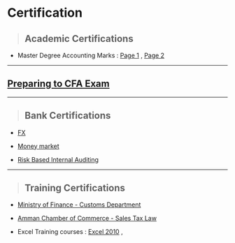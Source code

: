 # Certification



> ## Academic Certifications


- Master Degree Accounting Marks : [Page 1](https://github.com/nancyalaswad90/Certifications/blob/main/Master%20Marks%20Page%201.md) , [Page 2](https://github.com/nancyalaswad90/Certifications/blob/main/Page%202.md)




------------------------------


## [Preparing to CFA Exam](https://github.com/nancyalaswad90/Certifications/blob/main/Preparing%20to%20CFA%20Exam.md)




-----------------------------


> ## Bank Certifications



- [FX ](https://github.com/nancyalaswad90/Certification-/blob/main/FX.md)



- [Money market](https://github.com/nancyalaswad90/Certifications/blob/main/Money%20market.md)



-  [Risk Based Internal Auditing](https://github.com/nancyalaswad90/Certifications/blob/main/Risk%20Based%20Internal%20Auditing.md)




-----------------------------


> ## Training Certifications


- [Ministry of Finance - Customs Department](https://github.com/nancyalaswad90/Certifications/blob/main/Ministry%20of%20Finance%20-%20Customs%20Department.md)


- [Amman Chamber of Commerce - Sales Tax Law](https://github.com/nancyalaswad90/Certifications/blob/main/Amman%20Chamber%20of%20Commerce%20-%20Sales%20Tax%20Law.md)




- Excel Training courses : [Excel 2010](https://github.com/nancyalaswad90/Certifications/blob/main/Excel%202010.md) , 

